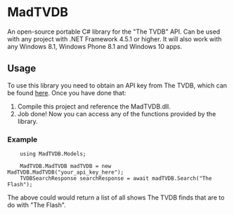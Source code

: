 # MadTVDB
An open-source portable C# library for the "The TVDB" API.  Can be used with any project with .NET Framework 4.5.1 or higher. It will also work with any Windows 8.1, Windows Phone 8.1 and Windows 10 apps.

## Usage
To use this library you need to obtain an API key from The TVDB, which can be found [here](http://thetvdb.com/?tab=apiregister). Once you have done that:

1. Compile this project and reference the MadTVDB.dll.
2. Job done! Now you can access any of the functions provided by the library.

### Example

```
	using MadTVDB.Models;

	MadTVDB.MadTVDB madTVDB = new MadTVDB.MadTVDB("your_api_key_here");
	TVDBSearchResponse searchResponse = await madTVDB.Search("The Flash");
```

The above could would return a list of all shows The TVDB finds that are to do with "The Flash".

